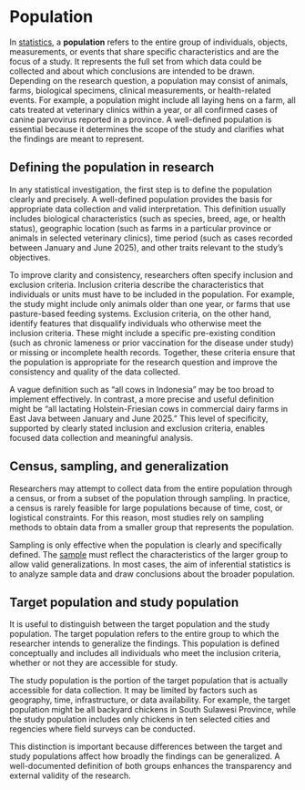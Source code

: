 # Population

In [statistics](statistics.md), a **population** refers to the entire group of individuals, objects, measurements, or events that share specific characteristics and are the focus of a study. It represents the full set from which data could be collected and about which conclusions are intended to be drawn. Depending on the research question, a population may consist of animals, farms, biological specimens, clinical measurements, or health-related events. For example, a population might include all laying hens on a farm, all cats treated at veterinary clinics within a year, or all confirmed cases of canine parvovirus reported in a province. A well-defined population is essential because it determines the scope of the study and clarifies what the findings are meant to represent.

## Defining the population in research

In any statistical investigation, the first step is to define the population clearly and precisely. A well-defined population provides the basis for appropriate data collection and valid interpretation. This definition usually includes biological characteristics (such as species, breed, age, or health status), geographic location (such as farms in a particular province or animals in selected veterinary clinics), time period (such as cases recorded between January and June 2025), and other traits relevant to the study’s objectives.

To improve clarity and consistency, researchers often specify inclusion and exclusion criteria. Inclusion criteria describe the characteristics that individuals or units must have to be included in the population. For example, the study might include only animals older than one year, or farms that use pasture-based feeding systems. Exclusion criteria, on the other hand, identify features that disqualify individuals who otherwise meet the inclusion criteria. These might include a specific pre-existing condition (such as chronic lameness or prior vaccination for the disease under study) or missing or incomplete health records. Together, these criteria ensure that the population is appropriate for the research question and improve the consistency and quality of the data collected.

A vague definition such as “all cows in Indonesia” may be too broad to implement effectively. In contrast, a more precise and useful definition might be “all lactating Holstein-Friesian cows in commercial dairy farms in East Java between January and June 2025.” This level of specificity, supported by clearly stated inclusion and exclusion criteria, enables focused data collection and meaningful analysis.

## Census, sampling, and generalization

Researchers may attempt to collect data from the entire population through a census, or from a subset of the population through sampling. In practice, a census is rarely feasible for large populations because of time, cost, or logistical constraints. For this reason, most studies rely on sampling methods to obtain data from a smaller group that represents the population.

Sampling is only effective when the population is clearly and specifically defined. The [sample](sample.md) must reflect the characteristics of the larger group to allow valid generalizations. In most cases, the aim of inferential statistics is to analyze sample data and draw conclusions about the broader population.

## Target population and study population

It is useful to distinguish between the target population and the study population. The target population refers to the entire group to which the researcher intends to generalize the findings. This population is defined conceptually and includes all individuals who meet the inclusion criteria, whether or not they are accessible for study.

The study population is the portion of the target population that is actually accessible for data collection. It may be limited by factors such as geography, time, infrastructure, or data availability. For example, the target population might be all backyard chickens in South Sulawesi Province, while the study population includes only chickens in ten selected cities and regencies where field surveys can be conducted.

This distinction is important because differences between the target and study populations affect how broadly the findings can be generalized. A well-documented definition of both groups enhances the transparency and external validity of the research. 